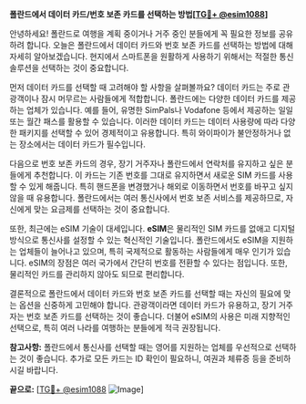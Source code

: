 **폴란드에서 데이터 카드/번호 보존 카드를 선택하는 방법[[TG💪+ @esim1088](https://t.me/s/esim1088)]**

안녕하세요! 폴란드로 여행을 계획 중이거나 거주 중인 분들에게 꼭 필요한 정보를 공유하려 합니다. 오늘은 폴란드에서 데이터 카드와 번호 보존 카드를 선택하는 방법에 대해 자세히 알아보겠습니다. 현지에서 스마트폰을 원활하게 사용하기 위해서는 적절한 통신 솔루션을 선택하는 것이 중요합니다.

먼저 데이터 카드를 선택할 때 고려해야 할 사항을 살펴볼까요? 데이터 카드는 주로 관광객이나 잠시 머무르는 사람들에게 적합합니다. 폴란드에는 다양한 데이터 카드를 제공하는 업체가 있습니다. 예를 들어, 유명한 SimPals나 Vodafone 등에서 제공하는 일일 또는 월간 패스를 활용할 수 있습니다. 이러한 데이터 카드는 데이터 사용량에 따라 다양한 패키지를 선택할 수 있어 경제적이고 유용합니다. 특히 와이파이가 불안정하거나 없는 장소에서는 데이터 카드가 필수입니다.

다음으로 번호 보존 카드의 경우, 장기 거주자나 폴란드에서 연락처를 유지하고 싶은 분들에게 추천합니다. 이 카드는 기존 번호를 그대로 유지하면서 새로운 SIM 카드를 사용할 수 있게 해줍니다. 특히 핸드폰을 변경했거나 해외로 이동하면서 번호를 바꾸고 싶지 않을 때 유용합니다. 폴란드에서는 여러 통신사에서 번호 보존 서비스를 제공하므로, 자신에게 맞는 요금제를 선택하는 것이 중요합니다.

또한, 최근에는 eSIM 기술이 대세입니다. **eSIM**은 물리적인 SIM 카드를 없애고 디지털 방식으로 통신사를 설정할 수 있는 혁신적인 기술입니다. 폴란드에서도 eSIM을 지원하는 업체들이 늘어나고 있으며, 특히 국제적으로 활동하는 사람들에게 매우 인기가 있습니다. eSIM의 장점은 여러 국가에서 간단히 번호를 전환할 수 있다는 점입니다. 또한, 물리적인 카드를 관리하지 않아도 되므로 편리합니다.

결론적으로 폴란드에서 데이터 카드와 번호 보존 카드를 선택할 때는 자신의 필요에 맞는 옵션을 신중하게 고민해야 합니다. 관광객이라면 데이터 카드가 유용하고, 장기 거주자는 번호 보존 카드를 선택하는 것이 좋습니다. 더불어 eSIM의 사용은 미래 지향적인 선택으로, 특히 여러 나라를 여행하는 분들에게 적극 권장됩니다.

**참고사항:** 폴란드에서 통신사를 선택할 때는 영어를 지원하는 업체를 우선적으로 선택하는 것이 좋습니다. 추가로 모든 카드는 ID 확인이 필요하니, 여권과 체류증 등을 준비하시길 바랍니다.

**끝으로:** [[TG💪+ @esim1088](https://t.me/s/esim1088) ![Image](https://i.postimg.cc/Y0z9fWf4/image.png)]